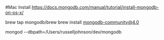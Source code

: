 #Mac Install
https://docs.mongodb.com/manual/tutorial/install-mongodb-on-os-x/


brew tap mongodb/brew
brew install mongodb-community@4.0

mongod --dbpath=/Users/russelljohnson/dev/mongodb



